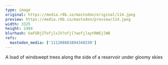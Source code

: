 ```yaml
---
type: image
original: https://media.r0b.io/mastodon/original/114.jpeg
preview: https://media.r0b.io/mastodon/preview/114.jpeg
width: 3325
height: 2494
blurhash: UaFGRjITofj[x]V?ofj[?wofj]aytRWEj[WB
refs:
  mastodon_media: ['111200863894340330']
---
```


A load of windswept trees along the side of a reservoir under gloomy skies
